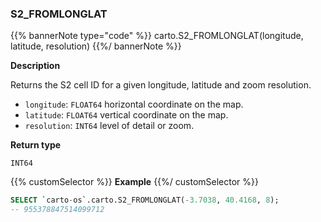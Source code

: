 ### S2_FROMLONGLAT

{{% bannerNote type="code" %}}
carto.S2_FROMLONGLAT(longitude, latitude, resolution)
{{%/ bannerNote %}}

**Description**

Returns the S2 cell ID for a given longitude, latitude and zoom resolution.

* `longitude`: `FLOAT64` horizontal coordinate on the map.
* `latitude`: `FLOAT64` vertical coordinate on the map.
* `resolution`: `INT64` level of detail or zoom.

**Return type**

`INT64`

{{% customSelector %}}
**Example**
{{%/ customSelector %}}

```sql
SELECT `carto-os`.carto.S2_FROMLONGLAT(-3.7038, 40.4168, 8);
-- 955378847514099712
```
